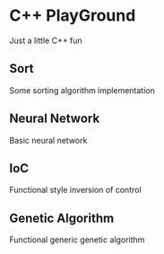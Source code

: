 C++ PlayGround
==============

Just a little C++ fun

Sort
----

Some sorting algorithm implementation

Neural Network
--------------

Basic neural network

IoC
---

Functional style inversion of control 

Genetic Algorithm
-----------------

Functional generic genetic algorithm